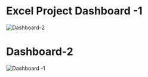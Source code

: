  # Excel Project Dashboard -1
![Dashboard-2](https://github.com/user-attachments/assets/b19e343f-2bbc-41cc-a004-4d15ddc40d1b)
# Dashboard-2
![Dashboard -1](https://github.com/user-attachments/assets/1f8b238a-0c68-4300-b657-5fec1bf81e33)
